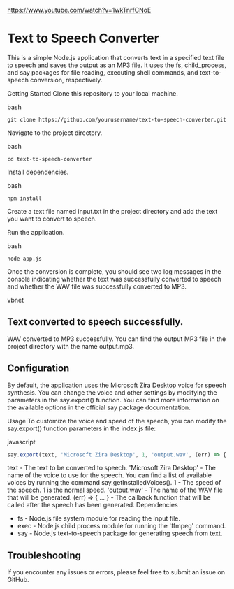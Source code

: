 https://www.youtube.com/watch?v=1wkTnrfCNoE

# Text to Speech Converter
This is a simple Node.js application that converts text in a specified text file to speech and saves the output as an MP3 file. It uses the fs, child_process, and say packages for file reading, executing shell commands, and text-to-speech conversion, respectively.

Getting Started
Clone this repository to your local machine.

bash
```
git clone https://github.com/yourusername/text-to-speech-converter.git
```
Navigate to the project directory.

bash
```
cd text-to-speech-converter
```
Install dependencies.

bash
```
npm install
```
Create a text file named input.txt in the project directory and add the text you want to convert to speech.

Run the application.

bash
```
node app.js
```
Once the conversion is complete, you should see two log messages in the console indicating whether the text was successfully converted to speech and whether the WAV file was successfully converted to MP3.

vbnet

## Text converted to speech successfully.
WAV converted to MP3 successfully.
You can find the output MP3 file in the project directory with the name output.mp3.

## Configuration
By default, the application uses the Microsoft Zira Desktop voice for speech synthesis. You can change the voice and other settings by modifying the parameters in the say.export() function. You can find more information on the available options in the official say package documentation.


Usage
To customize the voice and speed of the speech, you can modify the say.export() function parameters in the index.js file:

javascript
```js
say.export(text, 'Microsoft Zira Desktop', 1, 'output.wav', (err) => {
```
text - The text to be converted to speech.
'Microsoft Zira Desktop' - The name of the voice to use for the speech. You can find a list of available voices by running the command say.getInstalledVoices().
1 - The speed of the speech. 1 is the normal speed.
'output.wav' - The name of the WAV file that will be generated.
(err) => { ... } - The callback function that will be called after the speech has been generated.
Dependencies
- fs - Node.js file system module for reading the input file.
- exec - Node.js child process module for running the 'ffmpeg' command.
- say - Node.js text-to-speech package for generating speech from text.

## Troubleshooting
If you encounter any issues or errors, please feel free to submit an issue on GitHub.
